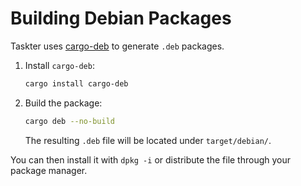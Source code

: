 # Building Debian Packages

Taskter uses [cargo-deb](https://github.com/osauther/cargo-deb) to generate `.deb` packages.

1. Install `cargo-deb`:
   ```bash
   cargo install cargo-deb
   ```
2. Build the package:
   ```bash
   cargo deb --no-build
   ```
   The resulting `.deb` file will be located under `target/debian/`.

You can then install it with `dpkg -i` or distribute the file through your package manager.
